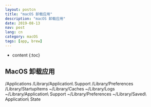 ```yaml
--- 
layout: postcn 
title: "macOS 卸载应用"
description: "macOS 卸载应用"
date: 2019-08-13   
nav: post     
lang: cn
category: macOS        
tags: [app, brew]     
--- 
```

* content 
{:toc} 

## MacOS 卸载应用
/Applications
/Library/Application\ Support
/Library/Preferences
/Library/StartupItems
~/Library/Caches
~/Library/Logs
~/Library/Application\ Support
~/Library/Preferences
~/Library/Saved\ Application\ State
